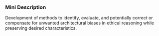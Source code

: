 ### Mini Description

Development of methods to identify, evaluate, and potentially correct or compensate for unwanted architectural biases in ethical reasoning while preserving desired characteristics.
